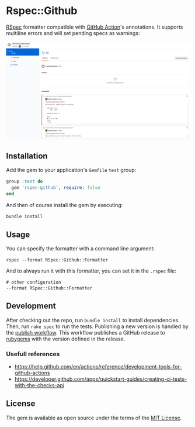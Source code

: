# Rspec::Github
[RSpec](https://rspec.info/) formatter compatible with [GitHub Action](https://github.com/features/actions)'s annotations. It supports multiline errors and will set pending specs as warnings:

![screenshot.png](docs/screenshot.png)

## Installation
Add the gem to your application's `Gemfile` `test` group:
```ruby
group :test do
  gem 'rspec-github', require: false
end
```

And then of course install the gem by executing:
```shell script
bundle install
```

## Usage
You can specify the formatter with a command line argument:
```shell script
rspec --format RSpec::Github::Formatter
```

And to always run it with this formatter, you can set it in the `.rspec` file:
```
# other configuration
--format RSpec::Github::Formatter
```

## Development
After checking out the repo, run `bundle install` to install dependencies. Then, run `rake spec` to run the tests. 
Publishing a new version is handled by the [publish workflow](.github/workflows/publish.yml). This workflow publishes a GitHub release to [rubygems](https://rubygems.org/) with the version defined in the release. 

### Usefull references
- https://help.github.com/en/actions/reference/development-tools-for-github-actions
- https://developer.github.com/apps/quickstart-guides/creating-ci-tests-with-the-checks-api

## License
The gem is available as open source under the terms of the [MIT License](https://opensource.org/licenses/MIT).
